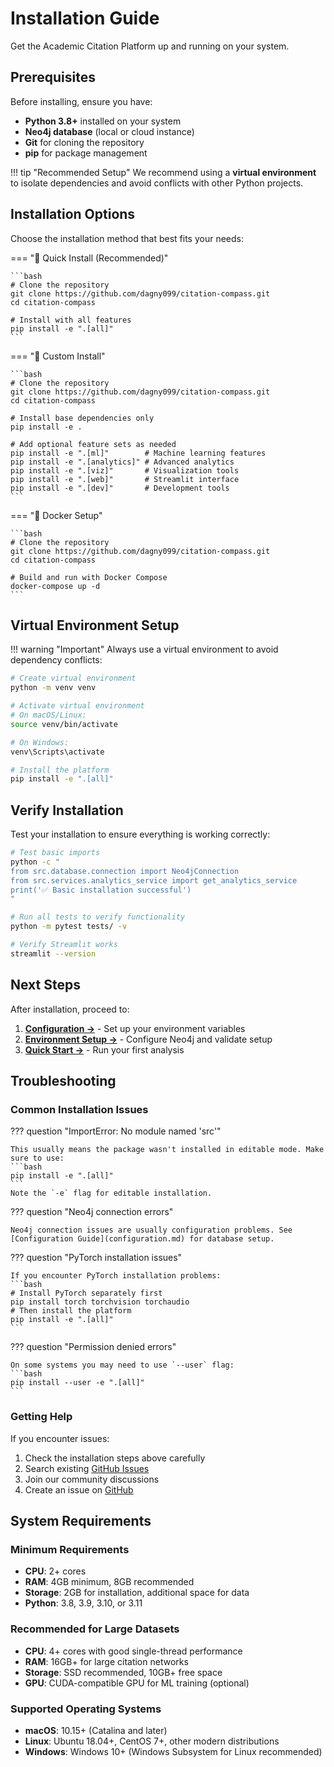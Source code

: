 # Installation Guide

Get the Academic Citation Platform up and running on your system.

## Prerequisites

Before installing, ensure you have:

- **Python 3.8+** installed on your system
- **Neo4j database** (local or cloud instance)
- **Git** for cloning the repository
- **pip** for package management

!!! tip "Recommended Setup"
    We recommend using a **virtual environment** to isolate dependencies and avoid conflicts with other Python projects.

## Installation Options

Choose the installation method that best fits your needs:

=== "🚀 Quick Install (Recommended)"

    ```bash
    # Clone the repository
    git clone https://github.com/dagny099/citation-compass.git
    cd citation-compass
    
    # Install with all features
    pip install -e ".[all]"
    ```

=== "🔧 Custom Install"

    ```bash
    # Clone the repository
    git clone https://github.com/dagny099/citation-compass.git
    cd citation-compass
    
    # Install base dependencies only
    pip install -e .
    
    # Add optional feature sets as needed
    pip install -e ".[ml]"        # Machine learning features
    pip install -e ".[analytics]" # Advanced analytics
    pip install -e ".[viz]"       # Visualization tools
    pip install -e ".[web]"       # Streamlit interface
    pip install -e ".[dev]"       # Development tools
    ```

=== "🐳 Docker Setup"

    ```bash
    # Clone the repository
    git clone https://github.com/dagny099/citation-compass.git
    cd citation-compass
    
    # Build and run with Docker Compose
    docker-compose up -d
    ```

## Virtual Environment Setup

!!! warning "Important"
    Always use a virtual environment to avoid dependency conflicts:

```bash
# Create virtual environment
python -m venv venv

# Activate virtual environment
# On macOS/Linux:
source venv/bin/activate

# On Windows:
venv\Scripts\activate

# Install the platform
pip install -e ".[all]"
```

## Verify Installation

Test your installation to ensure everything is working correctly:

```bash
# Test basic imports
python -c "
from src.database.connection import Neo4jConnection
from src.services.analytics_service import get_analytics_service
print('✅ Basic installation successful')
"

# Run all tests to verify functionality  
python -m pytest tests/ -v

# Verify Streamlit works
streamlit --version
```

## Next Steps

After installation, proceed to:

1. **[Configuration →](configuration.md)** - Set up your environment variables
2. **[Environment Setup →](environment-setup.md)** - Configure Neo4j and validate setup
3. **[Quick Start →](quick-start.md)** - Run your first analysis

## Troubleshooting

### Common Installation Issues

??? question "ImportError: No module named 'src'"

    This usually means the package wasn't installed in editable mode. Make sure to use:
    ```bash
    pip install -e ".[all]"
    ```
    Note the `-e` flag for editable installation.

??? question "Neo4j connection errors"

    Neo4j connection issues are usually configuration problems. See [Configuration Guide](configuration.md) for database setup.

??? question "PyTorch installation issues"

    If you encounter PyTorch installation problems:
    ```bash
    # Install PyTorch separately first
    pip install torch torchvision torchaudio
    # Then install the platform
    pip install -e ".[all]"
    ```

??? question "Permission denied errors"

    On some systems you may need to use `--user` flag:
    ```bash
    pip install --user -e ".[all]"
    ```

### Getting Help

If you encounter issues:

1. Check the installation steps above carefully
2. Search existing [GitHub Issues](https://github.com/dagny099/citation-compass/issues)
3. Join our community discussions
4. Create an issue on [GitHub](https://github.com/dagny099/citation-compass/issues)

## System Requirements

### Minimum Requirements

- **CPU**: 2+ cores
- **RAM**: 4GB minimum, 8GB recommended
- **Storage**: 2GB for installation, additional space for data
- **Python**: 3.8, 3.9, 3.10, or 3.11

### Recommended for Large Datasets

- **CPU**: 4+ cores with good single-thread performance
- **RAM**: 16GB+ for large citation networks
- **Storage**: SSD recommended, 10GB+ free space
- **GPU**: CUDA-compatible GPU for ML training (optional)

### Supported Operating Systems

- **macOS**: 10.15+ (Catalina and later)
- **Linux**: Ubuntu 18.04+, CentOS 7+, other modern distributions
- **Windows**: Windows 10+ (Windows Subsystem for Linux recommended)
